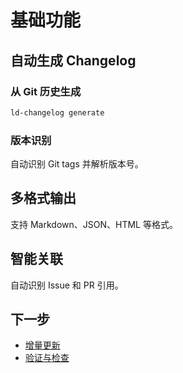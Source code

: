 ﻿# 基础功能

## 自动生成 Changelog

### 从 Git 历史生成

```bash
ld-changelog generate
```

### 版本识别

自动识别 Git tags 并解析版本号。

## 多格式输出

支持 Markdown、JSON、HTML 等格式。

## 智能关联

自动识别 Issue 和 PR 引用。

## 下一步

- [增量更新](/guide/features/incremental)
- [验证与检查](/guide/features/validation)
